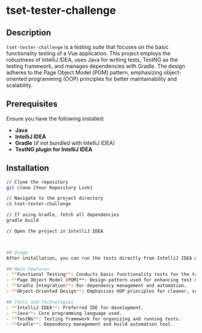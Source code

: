 # tset-tester-challenge

## Description
`tset-tester-challenge` is a testing suite that focuses on the basic functionality testing of a Vue application. This project employs the robustness of IntelliJ IDEA, uses Java for writing tests, TestNG as the testing framework, and manages dependencies with Gradle. The design adheres to the Page Object Model (POM) pattern, emphasizing object-oriented programming (OOP) principles for better maintainability and scalability.

## Prerequisites
Ensure you have the following installed:
- **Java**
- **IntelliJ IDEA**
- **Gradle** (if not bundled with IntelliJ IDEA)
- **TestNG plugin for IntelliJ IDEA**

## Installation
```bash
// Clone the repository
git clone [Your Repository Link]

// Navigate to the project directory
cd tset-tester-challenge

// If using Gradle, fetch all dependencies
gradle build

// Open the project in IntelliJ IDEA



## Usage
After installation, you can run the tests directly from IntelliJ IDEA using the TestNG plugin.

## Main Features
- **Functional Testing**: Conducts basic functionality tests for the target Vue application.
- **Page Object Model (POM)**: Design pattern used for enhancing test maintenance and reducing code duplication.
- **Gradle Integration**: For dependency management and automation.
- **Object-Oriented Design**: Emphasizes OOP principles for cleaner, scalable, and maintainable code.

## Tools and Technologies
- **IntelliJ IDEA**: Preferred IDE for development.
- **Java**: Core programming language used.
- **TestNG**: Testing framework for organizing and running tests.
- **Gradle**: Dependency management and build automation tool.

